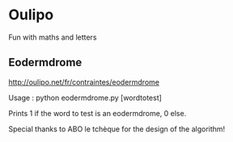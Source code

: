 # Oulipo
Fun with maths and letters

## Eodermdrome
http://oulipo.net/fr/contraintes/eodermdrome

Usage : python eodermdrome.py [wordtotest]

Prints 1 if the word to test is an eodermdrome,
0 else.

Special thanks to ABO le tchèque for the design of the algorithm!
